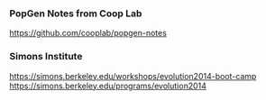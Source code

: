 ### PopGen Notes from Coop Lab
https://github.com/cooplab/popgen-notes

### Simons Institute
https://simons.berkeley.edu/workshops/evolution2014-boot-camp
https://simons.berkeley.edu/programs/evolution2014
